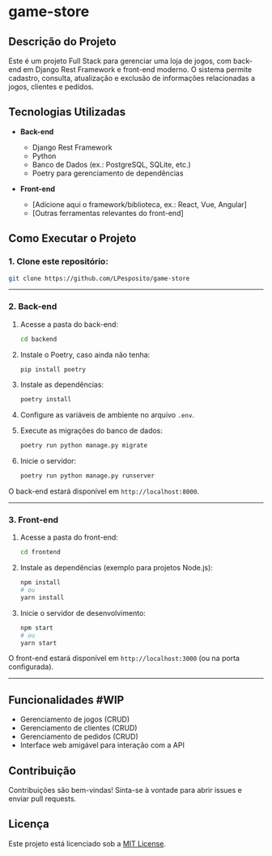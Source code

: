 # game-store

## Descrição do Projeto

Este é um projeto Full Stack para gerenciar uma loja de jogos, com back-end em Django Rest Framework e front-end moderno. O sistema permite cadastro, consulta, atualização e exclusão de informações relacionadas a jogos, clientes e pedidos.

## Tecnologias Utilizadas

- **Back-end**
  - Django Rest Framework
  - Python
  - Banco de Dados (ex.: PostgreSQL, SQLite, etc.)
  - Poetry para gerenciamento de dependências

- **Front-end**
  - [Adicione aqui o framework/biblioteca, ex.: React, Vue, Angular]
  - [Outras ferramentas relevantes do front-end]

## Como Executar o Projeto

### 1. Clone este repositório:
```bash
git clone https://github.com/LPesposito/game-store
```

---

### 2. Back-end

1. Acesse a pasta do back-end:
   ```bash
   cd backend
   ```

2. Instale o Poetry, caso ainda não tenha:
   ```bash
   pip install poetry
   ```

3. Instale as dependências:
   ```bash
   poetry install
   ```

4. Configure as variáveis de ambiente no arquivo `.env`.

5. Execute as migrações do banco de dados:
   ```bash
   poetry run python manage.py migrate
   ```

6. Inicie o servidor:
   ```bash
   poetry run python manage.py runserver
   ```

O back-end estará disponível em `http://localhost:8000`.

---

### 3. Front-end

1. Acesse a pasta do front-end:
   ```bash
   cd frontend
   ```

2. Instale as dependências (exemplo para projetos Node.js):
   ```bash
   npm install
   # ou
   yarn install
   ```

3. Inicie o servidor de desenvolvimento:
   ```bash
   npm start
   # ou
   yarn start
   ```

O front-end estará disponível em `http://localhost:3000` (ou na porta configurada).

---

## Funcionalidades **#WIP**

- Gerenciamento de jogos (CRUD)
- Gerenciamento de clientes (CRUD)
- Gerenciamento de pedidos (CRUD)
- Interface web amigável para interação com a API

## Contribuição

Contribuições são bem-vindas! Sinta-se à vontade para abrir issues e enviar pull requests.

## Licença

Este projeto está licenciado sob a [MIT License](LICENSE).
